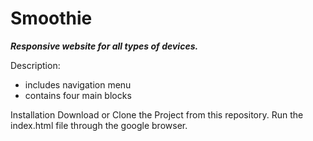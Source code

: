# Smoothie

**_Responsive website for all types of devices._**

Description:
* includes navigation menu
* contains four main blocks

Installation
Download or Clone the Project from this repository.
Run the index.html file through the google browser.

